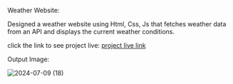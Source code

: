 Weather Website:

Designed  a weather website using Html, Css, Js that fetches weather data from an API and displays the current weather conditions.

click the link to see project live:
[project live link](https://lavanyamargam.github.io/Bharath_internship_Webdevelopement_Weather_website/)

Output Image:

![2024-07-09 (18)](https://github.com/Lavanyamargam/Bharath_internship_Webdevelopement_Weather_website/assets/168348809/60113f49-6ae0-4264-97fc-af5691b3fe87)


